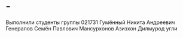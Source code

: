 # -
Выполнили студенты группы 021731 Гумённый Никита Андреевич Генералов Семён Павлович Мансурхонов Азизхон Дилмурод угли
